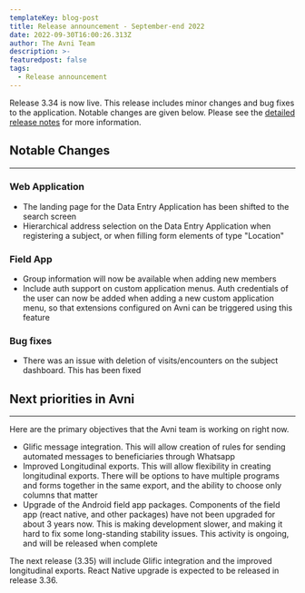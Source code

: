 ```yaml
---
templateKey: blog-post
title: Release announcement - September-end 2022
date: 2022-09-30T16:00:26.313Z
author: The Avni Team
description: >-
featuredpost: false
tags:
  - Release announcement 
---
```



Release 3.34 is now live. This release includes minor changes and bug fixes to the application. Notable changes are given below. Please see the [detailed release notes](https://github.com/avniproject/avni-product/releases/tag/3.34) for more information. 


## Notable Changes
---------------------------------------------------------------------------

### Web Application
- The landing page for the Data Entry Application has been shifted to the search screen
- Hierarchical address selection on the Data Entry Application when registering a subject, or when filling form elements of type "Location"

### Field App
- Group information will now be available when adding new members
- Include auth support on custom application menus. Auth credentials of the user can now be added when adding a new custom application menu, so that extensions configured on Avni can be triggered using this feature


### Bug fixes
- There was an issue with deletion of visits/encounters on the subject dashboard. This has been fixed



## Next priorities in Avni
---------------------------------------------------------------------------

Here are the primary objectives that the Avni team is working on right now. 

- Glific message integration. This will allow creation of rules for sending automated messages to beneficiaries through Whatsapp
- Improved Longitudinal exports. This will allow flexibility in creating longitudinal exports. There will be options to have multiple programs and forms together in the same export, and the ability to choose only columns that matter
- Upgrade of the Android field app packages. Components of the field app (react native, and other packages) have not been upgraded for about 3 years now. This is making development slower, and making it hard to fix some long-standing stability issues. This activity is ongoing, and will be released when complete

The next release (3.35) will include Glific integration and the improved longitudinal exports. React Native upgrade is expected to be released in release 3.36. 